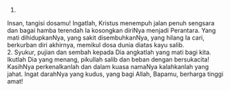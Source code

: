 1.
Insan, tangisi dosamu! Ingatlah, Kristus menempuh jalan
penuh sengsara dan bagai hamba terendah Ia kosongkan diriNya
menjadi Perantara. Yang mati dihidupkanNya, yang sakit disembuhkanNya,
yang hilang Ia cari, berkurban diri akhirnya, memikul dosa dunia diatas kayu salib.
<br>
2.
Syukur, pujian dan sembah kepada Dia angkatlah yang mati bagi kita.
Ikutlah Dia yang menang, pikullah salib dan beban dengan bersukacita!
KasihNya perkenalkanlah dan dalam kuasa namaNya kalahkanlah yang jahat.
Ingat darahNya yang kudus, yang bagi Allah, Bapamu, berharga tinggi amat!